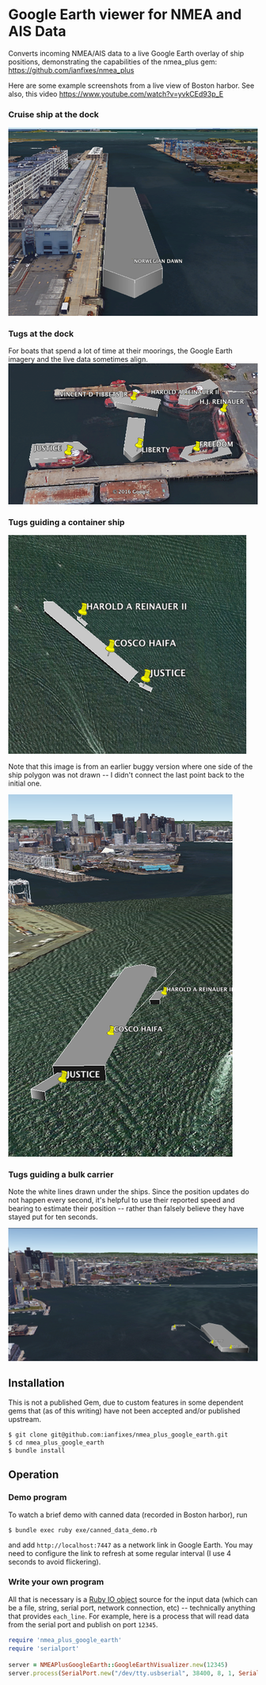 # Google Earth viewer for NMEA and AIS Data
Converts incoming NMEA/AIS data to a live Google Earth overlay of ship positions, demonstrating the capabilities of the nmea_plus gem:
https://github.com/ianfixes/nmea_plus

Here are some example screenshots from a live view of Boston harbor.  See also, this video https://www.youtube.com/watch?v=yvkCEd93p_E

### Cruise ship at the dock
![Cruise ship docked](img/cruise_ship_dock.png)

### Tugs at the dock
For boats that spend a lot of time at their moorings, the Google Earth imagery and the live data sometimes align.
![Tugs at the dock](img/tug_dock.png)

### Tugs guiding a container ship
![Tugs guiding a container ship top view](img/tugs_container_top.png)

Note that this image is from an earlier buggy version where one side of the ship polygon was not drawn -- I didn't connect the last point back to the initial one.

![Tugs guiding a container ship side view](img/tugs_container_side.png)


### Tugs guiding a bulk carrier
Note the white lines drawn under the ships.  Since the position updates do not happen every second, it's helpful to use their reported speed and bearing to estimate their position -- rather than falsely believe they have stayed put for ten seconds.

![Tugs guiding a bulk carrier](img/tugs_bulker_overhead.png)


## Installation

This is not a published Gem, due to custom features in some dependent gems that (as of this writing) have not been accepted and/or published upstream.

```console
$ git clone git@github.com:ianfixes/nmea_plus_google_earth.git
$ cd nmea_plus_google_earth
$ bundle install
```

## Operation

### Demo program

To watch a brief demo with canned data (recorded in Boston harbor), run

```console
$ bundle exec ruby exe/canned_data_demo.rb
```

and add `http://localhost:7447` as a network link in Google Earth.  You may need to configure the link to refresh at some regular interval (I use 4 seconds to avoid flickering).


### Write your own program

All that is necessary is a [Ruby IO object](https://ruby-doc.org/core-2.1.5/IO.html) source for the input data (which can be a file, string, serial port, network connection, etc) -- technically anything that provides `each_line`.  For example, here is a process that will read data from the serial port and publish on port `12345`.

```ruby
require 'nmea_plus_google_earth'
require 'serialport'

server = NMEAPlusGoogleEarth::GoogleEarthVisualizer.new(12345)
server.process(SerialPort.new("/dev/tty.usbserial", 38400, 8, 1, SerialPort::NONE))
```
